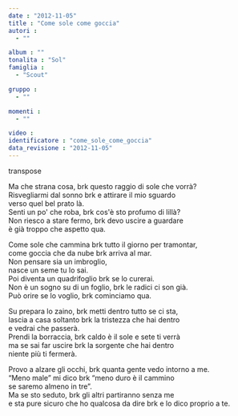 ```yaml
---
date : "2012-11-05"
title : "Come sole come goccia"
autori : 
  - ""

album : ""
tonalita : "Sol"
famiglia : 
  - "Scout"

gruppo : 
  - ""

momenti : 
  - ""

video : 
identificatore : "come_sole_come_goccia"
data_revisione : "2012-11-05"
---
```

  
transpose  
  
Ma che strana cosa, brk questo raggio di sole che vorrà?  
Risvegliarmi dal sonno brk e attirare il mio sguardo  
verso quel bel prato là.  
Senti un po' che roba, brk cos'è sto profumo di lillà?  
Non riesco a stare fermo, brk devo uscire a guardare  
è già troppo che aspetto qua.  
  
  
Come sole che cammina brk tutto il giorno per tramontar,  
come goccia che da nube brk arriva al mar.  
Non pensare sia un imbroglio,  
nasce un seme tu lo sai.  
Poi diventa un quadrifoglio brk se lo curerai.  
Non è un sogno su di un foglio, brk le radici ci son già.  
Può orire se lo voglio, brk cominciamo qua.  
  
  
  
Su prepara lo zaino, brk metti dentro tutto se ci sta,  
lascia a casa soltanto brk la tristezza che hai dentro  
e  vedrai che passerà.  
Prendi la borraccia, brk caldo è il sole e sete ti verrà  
ma se sai far uscire brk la sorgente che hai dentro  
niente più ti fermerà.     
  
  
Provo a alzare gli occhi, brk quanta gente vedo intorno a me.  
“Meno male” mi dico brk “meno duro è il cammino   
se saremo almeno in tre”.  
Ma se sto seduto, brk gli altri partiranno senza me  
e sta pure sicuro che ho qualcosa da dire  brk e lo dico proprio a te.    
  
  
